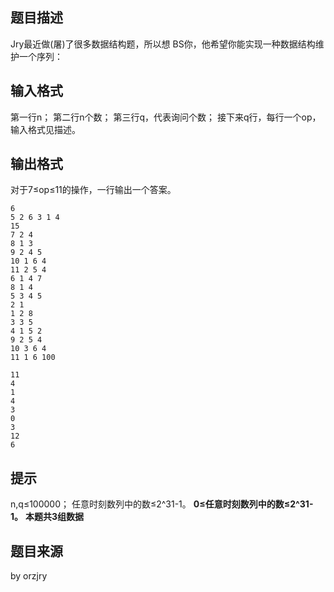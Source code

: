 


## 题目描述
Jry最近做(屠)了很多数据结构题，所以想 BS你，他希望你能实现一种数据结构维护一个序列：
## 输入格式
第一行n；
第二行n个数；
第三行q，代表询问个数；
接下来q行，每行一个op，输入格式见描述。
## 输出格式
对于7≤op≤11的操作，一行输出一个答案。

```input1
6
5 2 6 3 1 4
15
7 2 4
8 1 3
9 2 4 5
10 1 6 4
11 2 5 4
6 1 4 7
8 1 4
5 3 4 5
2 1
1 2 8
3 3 5
4 1 5 2
9 2 5 4
10 3 6 4
11 1 6 100

```

```output1
11
4
1
4
3
0
3
12
6
```

## 提示
n,q≤100000；
任意时刻数列中的数≤2^31-1。
**0≤任意时刻数列中的数≤2^31-1。** 
**本题共3组数据** 
## 题目来源
by orzjry


